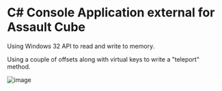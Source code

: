 # C# Console Application external for Assault Cube

Using Windows 32 API to read and write to memory.

Using a couple of offsets along with virtual keys to write a "teleport" method.

![image](https://github.com/xGrimy/AConsole/assets/105457539/61e408a2-4a4e-4bb9-abcc-371526220a98)


